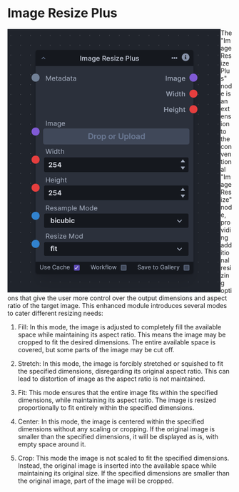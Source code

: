 # Image Resize Plus

<img src=".readme/node.png" style="float: left;" />

The "Image Resize Plus" node is an extension to the conventional "Image Resize" node, providing additional resizing options that give the user more control over the output dimensions and aspect ratio of the target image. This enhanced module introduces several modes to cater different resizing needs:

1. Fill: In this mode, the image is adjusted to completely fill the available space while maintaining its aspect ratio. This means the image may be cropped to fit the desired dimensions. The entire available space is covered, but some parts of the image may be cut off.

2. Stretch: In this mode, the image is forcibly stretched or squished to fit the specified dimensions, disregarding its original aspect ratio. This can lead to distortion of image as the aspect ratio is not maintained.

3. Fit: This mode ensures that the entire image fits within the specified dimensions, while maintaining its aspect ratio. The image is resized proportionally to fit entirely within the specified dimensions.

4. Center: In this mode, the image is centered within the specified dimensions without any scaling or cropping. If the original image is smaller than the specified dimensions, it will be displayed as is, with empty space around it.

5. Crop: This mode the image is not scaled to fit the specified dimensions. Instead, the original image is inserted into the available space while maintaining its original size. If the specified dimensions are smaller than the original image, part of the image will be cropped.
